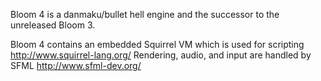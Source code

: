 Bloom 4 is a danmaku/bullet hell engine and the successor to the unreleased Bloom 3.

Bloom 4 contains an embedded Squirrel VM which is used for scripting http://www.squirrel-lang.org/
Rendering, audio, and input are handled by SFML http://www.sfml-dev.org/
